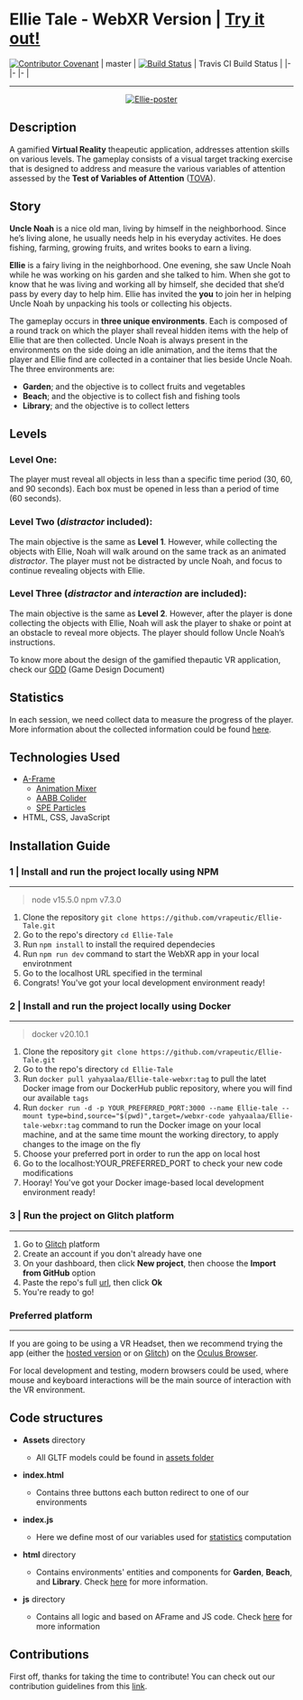 
# Ellie Tale - WebXR Version | [Try it out!](https://ellie-tale.web.app/) 

[![Contributor Covenant](https://img.shields.io/badge/Contributor%20Covenant-v2.0%20adopted-ff69b4.svg)](code_of_conduct.md)
| master 	| [![Build Status](https://travis-ci.com/vrapeutic/Ellie-Tale.svg?branch=main)](https://travis-ci.com/vrapeutic/Ellie-Tale) 	| Travis CI Build Status 	|
|-	|-	|-	|
___

<p align="center">
<a href="https://giphy.com/"><img src="https://media.giphy.com/media/sPLvCsgHmeRORpXqEB/giphy.gif" alt="Ellie-poster" border="0"></a>
</p>

## Description
 
A gamified **Virtual Reality** theapeutic application, addresses attention skills on various levels. The gameplay consists of a visual target tracking exercise that is designed to address and measure the various variables of attention assessed by the **Test of Variables of Attention** ([TOVA](https://www.tovatest.com/)).

## Story
**Uncle Noah** is a nice old man, living by himself in the neighborhood. Since he’s living alone, he usually needs help in his everyday activites. He does fishing, farming, growing fruits, and writes books to earn a living. 

**Ellie** is a fairy living in the neighborhood. One evening, she saw Uncle Noah while he was working on his garden and she talked to him. When she got to know that he was living and working all by himself, she decided that she’d pass by every day to help him. Ellie has invited the **you** to join her in helping Uncle Noah by unpacking his tools or collecting his objects.

The gameplay occurs in **three unique environments**. Each is composed of a round track on which the player shall reveal hidden items with the help of Ellie that are then collected. Uncle Noah is always present in the environments on the side doing an idle animation, and the items that the player and Ellie find are collected in a container that lies beside Uncle Noah.
The three environments are: 

 - **Garden**; and the objective is to collect fruits and vegetables
 - **Beach**; and the objective is to collect fish and fishing tools
 - **Library**; and the objective is to collect letters

## Levels
###  Level One: 
The player must reveal all objects in less than a specific time period (30, 60, and 90 seconds). Each box must be opened in less than a period of time (60 seconds).
 
###  Level Two (*distractor* included):
The main objective is the same as **Level 1**. However, while collecting the objects with Ellie, Noah will walk around on the same track as an animated *distractor*. The player must not be distracted by uncle Noah, and focus to continue revealing objects with Ellie.
 
 
 ###	Level Three (*distractor* and *interaction* are included):
The main objective is the same as **Level 2**. However, after the player is done collecting the objects with Ellie, Noah will ask the player to shake or point at an obstacle to reveal more objects. The player should follow Uncle Noah’s instructions.
 
To know more about the design of the gamified thepautic VR application, check our [GDD](https://drive.google.com/file/d/1Bl0U1to2vOZ4wd83phxHcwpTrgiWfMjf/view?usp=sharing) (Game Design Document)

##  Statistics
 In each session, we need collect data to measure the progress of the player. More information about the collected information could be found [here](https://docs.google.com/document/d/1hfb-5QqN-BFjP4_b4bqCiUYKa5b7ye6Q0TGulNYexKg/edit?usp=sharing).

## Technologies Used

 - [A-Frame](https://aframe.io/)
	 - [Animation Mixer](https://www.8thwall.com/8thwall/animation-mixer-aframe)
	 - [AABB Colider](https://github.com/supermedium/superframe/tree/master/components/aabb-collider/)
	 - [SPE Particles](https://github.com/harlyq/aframe-spe-particles-component)
 - HTML, CSS, JavaScript

## Installation Guide

### 1 | Install and run the project locally using NPM
---

> node v15.5.0
> npm v7.3.0

 1. Clone the repository `git clone https://github.com/vrapeutic/Ellie-Tale.git`
 2. Go to the repo's directory `cd Ellie-Tale`
 3. Run `npm install` to install the required dependecies
 4. Run `npm run dev` command to start the WebXR app in your local envirotnment
 5. Go to the localhost URL specified in the terminal
 6. Congrats! You've got your local development environment ready!

### 2 | Install and run the project locally using Docker
---

> docker v20.10.1

 1. Clone the repository 
`git clone https://github.com/vrapeutic/Ellie-Tale.git`
 2. Go to the repo's directory 
`cd Ellie-Tale`
 3. Run `docker pull yahyaalaa/Ellie-tale-webxr:tag` to pull the latet Docker image from our DockerHub public repository, where you will find our available `tags`
 4. Run `docker run -d -p YOUR_PREFERRED_PORT:3000 --name Ellie-tale --mount type=bind,source="$(pwd)",target=/webxr-code yahyaalaa/Ellie-tale-webxr:tag` command to run the Docker image on your local machine, and at the same time mount the working directory, to apply changes to the image on the fly
 5. Choose your preferred port in order to run the app on local host
 6. Go to the localhost:YOUR_PREFERRED_PORT to check your new code modifications
 7. Hooray! You've got your Docker image-based local development environment ready!

### 3 | Run the project on Glitch platform
---
 1. Go to [Glitch](https://glitch.com/) platform
 2. Create an account if you don't already have one
 3. On your dashboard, then click **New project**, then choose the **Import from GitHub** option
 4. Paste the repo's full [url](https://github.com/vrapeutic/Ellie-Tale.git), then click **Ok**
 5. You're ready to go!
 
 ### Preferred platform
 ---
 If you are going to be using a VR Headset, then we recommend trying the app (either the [hosted version](https://bit.ly/2LiIM22) or on [Glitch](https://glitch.com/)) on the [Oculus Browser](https://developer.oculus.com/webxr/).
 
 For local development and testing, modern browsers could be used, where mouse and keyboard interactions will be the main source of interaction with the VR environment.

## Code structures

*  **Assets** directory

	* All GLTF models could be found in [assets folder](https://glitch.com/edit/#!/truth-elated-ocicat?path=assets%3A1%3A0)

* **index.html**

	* Contains three buttons each button redirect to one of our environments

* **index.js**

	* Here we define most of our variables used for [statistics](#Statistics) computation

* **html** directory

	* Contains environments' entities and components for **Garden**, **Beach**, and **Library**. Check [here](https://github.com/YahyaAlaaMassoud/Ellie-Tale/blob/master/html/README.md) for more information.
* **js** directory
	* Contains all logic and based on AFrame and JS code. Check [here](https://github.com/YahyaAlaaMassoud/Ellie-Tale/blob/master/js/README.md) for more information

## Contributions
First off, thanks for taking the time to contribute! You can check out our contribution guidelines from this [link](https://github.com/YahyaAlaaMassoud/Ellie-Tale/blob/master/CONTRIBUTING.md).
